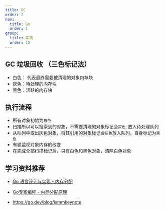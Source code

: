 ```yaml
---
title: GC
order: 2
nav:
  title: Go
  order: 1
group:
  title: 实践
  order: 10
---
```


## GC 垃圾回收 （三色标记法）

- 白色： 代表最终需要被清理的对象内存块
- 灰色：待处理的内存块
- 黑色：活跃的内存块


## 执行流程

- 所有对象初始为`白色`
- 扫描所以可以搜索到的对象，不需要清理的对象标记会`灰色`, 放入待处理队列
- 从队列中取出灰色对象，将其引用的对象标记会`灰色`放入队列，自身标记为`黑色`
- 有锁监视对象内存的改变
- 在完成全部扫描标记后，只有白色和黑色对象，清除白色对象

## 学习资料推荐

- [Go 语言设计与实现 - 内存分配](https://draveness.me/golang/docs/part3-runtime/ch07-memory/golang-memory-allocator/)
- [Go专家编程 - 内存分配原理](https://books.studygolang.com/GoExpertProgramming/chapter04/4.1-memory_alloc.html)

- https://go.dev/blog/ismmkeynote
